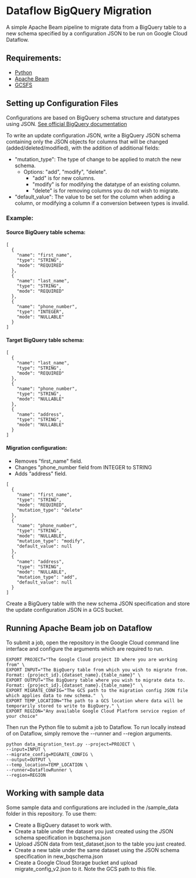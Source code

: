 # Dataflow BigQuery Migration
A simple Apache Beam pipeline to migrate data from a BigQuery table to a new schema specified by a configuration JSON to be run on Google Cloud Dataflow.

## Requirements:
- [Python](https://www.python.org/downloads/)
- [Apache Beam](https://cloud.google.com/dataflow/docs/guides/installing-beam-sdk#python_1)
- [GCSFS](https://gcsfs.readthedocs.io/en/latest/)

## Setting up Configuration Files
Configurations are based on BigQuery schema structure and datatypes using JSON. [See official BigQuery documentation](https://cloud.google.com/bigquery/docs/schemas#specifying_a_json_schema_file)

To write an update configuration JSON, write a BigQuery JSON schema containing only the JSON objects for columns that will be changed (added/deleted/modified), with the addition of additional fields: 
- "mutation_type": The type of change to be applied to match the new schema.
  - Options: "add", "modify", "delete".
    - "add" is for new columns.
    - "modify" is for modifying the datatype of an existing column.
    - "delete" is for removing columns you do not wish to migrate.
- "default_value": The value to be set for the column when adding a column, or modifying a column if a conversion between types is invalid.

### Example:
#### Source BigQuery table schema:
```
[
  {
    "name": "first_name",
    "type": "STRING",
    "mode": "REQUIRED"
  },
  {
    "name": "last_name",
    "type": "STRING",
    "mode": "REQUIRED"
  },
  {
    "name": "phone_number",
    "type": "INTEGER",
    "mode": "NULLABLE"
  }
]
```

#### Target BigQuery table schema:
```
[
  {
    "name": "last_name",
    "type": "STRING",
    "mode": "REQUIRED"
  },
  {
    "name": "phone_number",
    "type": "STRING",
    "mode": "NULLABLE"
  },
  {
    "name": "address",
    "type": "STRING",
    "mode": "NULLABLE"
  }
]
```

#### Migration configuration:
- Removes "first_name" field.
- Changes "phone_number field from INTEGER to STRING
- Adds "address" field.
```
[
  {
    "name": "first_name",
    "type": "STRING",
    "mode": "REQUIRED",
    "mutation_type": "delete"
  },
  {
    "name": "phone_number",
    "type": "STRING",
    "mode": "NULLABLE",
    "mutation_type": "modify",
    "default_value": null
  },
  {
    "name": "address",
    "type": "STRING",
    "mode": "NULLABLE",
    "mutation_type": "add",
    "default_value": null
  }
]
```
Create a BigQuery table with the new schema JSON specification and store the update configuration JSON in a GCS bucket.

## Running Apache Beam job on Dataflow
To submit a job, open the repository in the Google Cloud command line interface and configure the arguments which are required to run.

```
EXPORT PROJECT="The Google Cloud project ID where you are working from" \
EXPORT INPUT="The BigQuery table from which you wish to migrate from. Format: {project_id}.{dataset_name}.{table_name}" \
EXPORT OUTPUT="The BigQuery table where you wish to migrate data to. Format: {project_id}.{dataset_name}.{table_name}"  \
EXPORT MIGRATE_CONFIG="The GCS path to the migration config JSON file which applies data to new schema."  \
EXPORT TEMP_LOCATION="The path to a GCS location where data will be temporarily stored to write to BigQuery." \
EXPORT REGION="Any available Google Cloud Platform service region of your choice"
```

Then run the Python file to submit a job to Dataflow. To run locally instead of on Dataflow, simply remove the --runner and --region arguments.
```
python data_migration_test.py --project=PROJECT \
--input=INPUT \
--migrate_config=MIGRATE_CONFIG \
--output=OUTPUT \
--temp_location=TEMP_LOCATION \
--runner=DataflowRunner \
--region=REGION
```

## Working with sample data
Some sample data and configurations are included in the /sample_data folder in this repository.
To use them:
- Create a BigQuery dataset to work with.
- Create a table under the dataset you just created using the JSON schema specification in bqschema.json
- Upload JSON data from test_dataset.json to the table you just created.
- Create a new table under the same dataset using the JSON schema specification in new_bqschema.json
- Create a Google Cloud Storage bucket and upload migrate_config_v2.json to it. Note the GCS path to this file.
